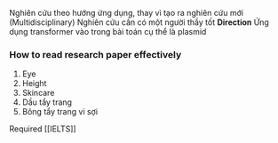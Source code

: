 Nghiên cứu theo hướng ứng dụng, thay vì tạo ra nghiên cứu mới (Multidisciplinary)
Nghiên cứu cần có một người thầy tốt
**Direction**
Ứng dụng transformer vào trong bài toán cụ thể là plasmid

### How to read research paper effectively

1. Eye
2. Height
3. Skincare
4. Dầu tẩy trang
5. Bông tẩy trang vi sợi

Required [[IELTS]]
